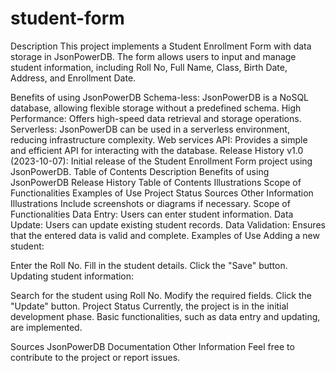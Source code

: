 # student-form
Description
This project implements a Student Enrollment Form with data storage in JsonPowerDB. The form allows users to input and manage student information, including Roll No, Full Name, Class, Birth Date, Address, and Enrollment Date.

Benefits of using JsonPowerDB
Schema-less: JsonPowerDB is a NoSQL database, allowing flexible storage without a predefined schema.
High Performance: Offers high-speed data retrieval and storage operations.
Serverless: JsonPowerDB can be used in a serverless environment, reducing infrastructure complexity.
Web services API: Provides a simple and efficient API for interacting with the database.
Release History
v1.0 (2023-10-07): Initial release of the Student Enrollment Form project using JsonPowerDB.
Table of Contents
Description
Benefits of using JsonPowerDB
Release History
Table of Contents
Illustrations
Scope of Functionalities
Examples of Use
Project Status
Sources
Other Information
Illustrations
Include screenshots or diagrams if necessary.
Scope of Functionalities
Data Entry: Users can enter student information.
Data Update: Users can update existing student records.
Data Validation: Ensures that the entered data is valid and complete.
Examples of Use
Adding a new student:

Enter the Roll No.
Fill in the student details.
Click the "Save" button.
Updating student information:

Search for the student using Roll No.
Modify the required fields.
Click the "Update" button.
Project Status
Currently, the project is in the initial development phase. Basic functionalities, such as data entry and updating, are implemented.

Sources
JsonPowerDB Documentation
Other Information
Feel free to contribute to the project or report issues.
